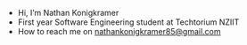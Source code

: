 - Hi, I’m Nathan Konigkramer
- First year Software Engineering student at Techtorium NZIIT
- How to reach me on nathankonigkramer85@gmail.com

<!---
Ven1M/Ven1M is a ✨ special ✨ repository because its `README.md` (this file) appears on your GitHub profile.
You can click the Preview link to take a look at your changes.
--->

